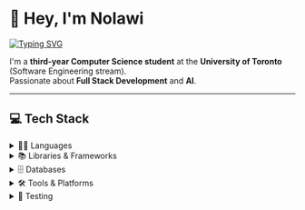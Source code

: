 # 👋 Hey, I'm Nolawi

[![Typing SVG](https://readme-typing-svg.herokuapp.com?size=22&duration=4000&color=00BFFF&vCenter=true&lines=Computer+Science+Student;Full+Stack+Developer;AI+Researcher)](https://git.io/typing-svg)

I'm a **third-year Computer Science student** at the **University of Toronto** (Software Engineering stream).  
Passionate about **Full Stack Development** and **AI**.

---

## 💻 Tech Stack

<details>
  <summary>👨‍💻 Languages</summary>
  <p>Python • JavaScript / TypeScript • Java • C / C++ • Go • HTML / CSS • SQL</p>
</details>

<details>
  <summary>📚 Libraries & Frameworks</summary>
  <p>React • Next.js • React Native • Vue • Angular • Node.js • Express.js • FastAPI • Flask • Tailwind CSS</p>
</details>

<details>
  <summary>🗄️ Databases</summary>
  <p>Firebase • MongoDB • Supabase</p>
</details>

<details>
  <summary>🛠️ Tools & Platforms</summary>
  <p>Git • CI/CD • Jenkins • Docker • Bash • Unix • AWS • GCP • Terraform • Expo • Elasticsearch • Redis</p>
</details>

<details>
  <summary>🧪 Testing</summary>
  <p>Jest • Jasmine • JUnit • Mockito • Postman</p>
</details>
